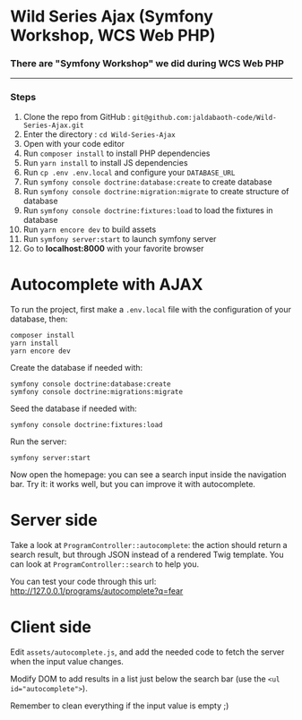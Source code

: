 <h1>Wild Series Ajax (Symfony Workshop, WCS Web PHP)</h1>

### There are "Symfony Workshop" we did during WCS Web PHP

---

### Steps

1. Clone the repo from GitHub : `git@github.com:jaldabaoth-code/Wild-Series-Ajax.git`
2. Enter the directory : `cd Wild-Series-Ajax`
3. Open with your code editor
4. Run `composer install` to install PHP dependencies
5. Run `yarn install` to install JS dependencies
6. Run `cp .env .env.local` and configure your `DATABASE_URL`
7. Run `symfony console doctrine:database:create` to create database
8. Run `symfony console doctrine:migration:migrate` to create structure of database
9. Run `symfony console doctrine:fixtures:load` to load the fixtures in database
10. Run `yarn encore dev` to build assets
11. Run `symfony server:start` to launch symfony server
12. Go to <b>localhost:8000</b> with your favorite browser


# Autocomplete with AJAX

To run the project, first make a `.env.local` file with the configuration of your database, then:

    composer install
    yarn install
    yarn encore dev

Create the database if needed with:

    symfony console doctrine:database:create
    symfony console doctrine:migrations:migrate

Seed the database if needed with:

    symfony console doctrine:fixtures:load

Run the server:

    symfony server:start

Now open the homepage: you can see a search input inside the navigation bar.
Try it: it works well, but you can improve it with autocomplete.

# Server side

Take a look at `ProgramController::autocomplete`: the action should return a search result, but through JSON instead of a rendered Twig template.
You can look at `ProgramController::search` to help you.

You can test your code through this url: http://127.0.0.1/programs/autocomplete?q=fear

# Client side

Edit `assets/autocomplete.js`, and add the needed code to fetch the server when the input value changes.

Modify DOM to add results in a list just below the search bar (use the `<ul id="autocomplete">`).

Remember to clean everything if the input value is empty ;)
